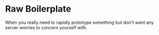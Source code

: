 # Raw Boilerplate

When you really need to rapidly prototype something but don't want any server worries to concern yourself with.